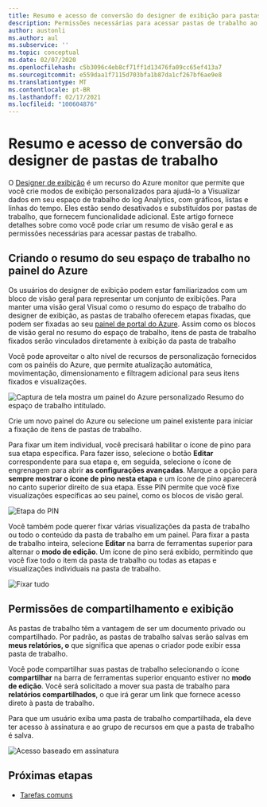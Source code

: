 ```yaml
---
title: Resumo e acesso de conversão do designer de exibição para pastas de trabalho Azure Monitor
description: Permissões necessárias para acessar pastas de trabalho ao fazer a transição de exibições no Azure Monitor.
author: austonli
ms.author: aul
ms.subservice: ''
ms.topic: conceptual
ms.date: 02/07/2020
ms.openlocfilehash: c5b3096c4eb8cf71ff1d13476fa09cc65ef413a7
ms.sourcegitcommit: e559daa1f7115d703bfa1b87da1cf267bf6ae9e8
ms.translationtype: MT
ms.contentlocale: pt-BR
ms.lasthandoff: 02/17/2021
ms.locfileid: "100604876"
---
```

# <a name="view-designer-to-workbooks-conversion-summary-and-access"></a>Resumo e acesso de conversão do designer de pastas de trabalho
O [Designer de exibição](view-designer.md) é um recurso do Azure monitor que permite que você crie modos de exibição personalizados para ajudá-lo a Visualizar dados em seu espaço de trabalho do log Analytics, com gráficos, listas e linhas do tempo. Eles estão sendo desativados e substituídos por pastas de trabalho, que fornecem funcionalidade adicional. Este artigo fornece detalhes sobre como você pode criar um resumo de visão geral e as permissões necessárias para acessar pastas de trabalho.

## <a name="creating-your-workspace-summary-from-azure-dashboard"></a>Criando o resumo do seu espaço de trabalho no painel do Azure
Os usuários do designer de exibição podem estar familiarizados com um bloco de visão geral para representar um conjunto de exibições. Para manter uma visão geral Visual como o resumo do espaço de trabalho do designer de exibição, as pastas de trabalho oferecem etapas fixadas, que podem ser fixadas ao seu [painel de portal do Azure](../../azure-portal/azure-portal-dashboards.md). Assim como os blocos de visão geral no resumo do espaço de trabalho, itens de pasta de trabalho fixados serão vinculados diretamente à exibição da pasta de trabalho

Você pode aproveitar o alto nível de recursos de personalização fornecidos com os painéis do Azure, que permite atualização automática, movimentação, dimensionamento e filtragem adicional para seus itens fixados e visualizações. 

![Captura de tela mostra um painel do Azure personalizado Resumo do espaço de trabalho intitulado.](media/view-designer-conversion-access/dashboard.png)

Crie um novo painel do Azure ou selecione um painel existente para iniciar a fixação de itens de pastas de trabalho.

Para fixar um item individual, você precisará habilitar o ícone de pino para sua etapa específica. Para fazer isso, selecione o botão **Editar** correspondente para sua etapa e, em seguida, selecione o ícone de engrenagem para abrir **as configurações avançadas**. Marque a opção para **sempre mostrar o ícone de pino nesta etapa** e um ícone de pino aparecerá no canto superior direito de sua etapa. Esse PIN permite que você fixe visualizações específicas ao seu painel, como os blocos de visão geral.

![Etapa do PIN](media/view-designer-conversion-access/pin-step.png)


Você também pode querer fixar várias visualizações da pasta de trabalho ou todo o conteúdo da pasta de trabalho em um painel. Para fixar a pasta de trabalho inteira, selecione **Editar** na barra de ferramentas superior para alternar o **modo de edição**. Um ícone de pino será exibido, permitindo que você fixe todo o item da pasta de trabalho ou todas as etapas e visualizações individuais na pasta de trabalho.

![Fixar tudo](media/view-designer-conversion-access/pin-all.png)



## <a name="sharing-and-viewing-permissions"></a>Permissões de compartilhamento e exibição 
As pastas de trabalho têm a vantagem de ser um documento privado ou compartilhado. Por padrão, as pastas de trabalho salvas serão salvas em **meus relatórios, o** que significa que apenas o criador pode exibir essa pasta de trabalho.

Você pode compartilhar suas pastas de trabalho selecionando o ícone **compartilhar** na barra de ferramentas superior enquanto estiver no **modo de edição**. Você será solicitado a mover sua pasta de trabalho para **relatórios compartilhados**, o que irá gerar um link que fornece acesso direto à pasta de trabalho.

Para que um usuário exiba uma pasta de trabalho compartilhada, ela deve ter acesso à assinatura e ao grupo de recursos em que a pasta de trabalho é salva.

![Acesso baseado em assinatura](media/view-designer-conversion-access/subscription-access.png)

## <a name="next-steps"></a>Próximas etapas

- [Tarefas comuns](view-designer-conversion-tasks.md)